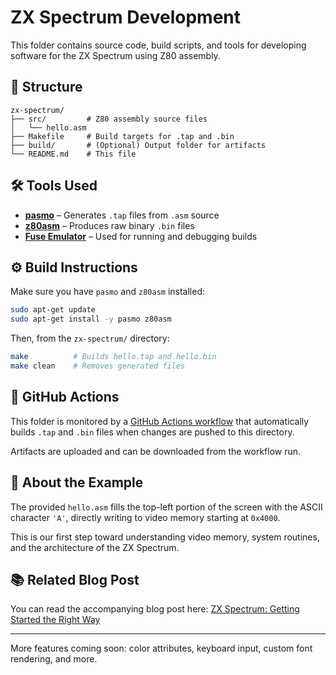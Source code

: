 # ZX Spectrum Development

This folder contains source code, build scripts, and tools for developing software for the ZX Spectrum using Z80 assembly.

## 📁 Structure

```
zx-spectrum/
├── src/         # Z80 assembly source files
│   └── hello.asm
├── Makefile     # Build targets for .tap and .bin
├── build/       # (Optional) Output folder for artifacts
└── README.md    # This file
```

## 🛠 Tools Used

- **[pasmo](https://pasmo.speccy.org/)** – Generates `.tap` files from `.asm` source
- **[z80asm](https://manpages.debian.org/testing/z80asm/z80asm.1.en.html)** – Produces raw binary `.bin` files
- **[Fuse Emulator](http://fuse-emulator.sourceforge.net/)** – Used for running and debugging builds

## ⚙️ Build Instructions

Make sure you have `pasmo` and `z80asm` installed:

```bash
sudo apt-get update
sudo apt-get install -y pasmo z80asm
```

Then, from the `zx-spectrum/` directory:

```bash
make          # Builds hello.tap and hello.bin
make clean    # Removes generated files
```

## 🚀 GitHub Actions

This folder is monitored by a [GitHub Actions workflow](../.github/workflows/zx-build.yml) that automatically builds `.tap` and `.bin` files when changes are pushed to this directory.

Artifacts are uploaded and can be downloaded from the workflow run.

## 🧠 About the Example

The provided `hello.asm` fills the top-left portion of the screen with the ASCII character `'A'`, directly writing to video memory starting at `0x4000`.

This is our first step toward understanding video memory, system routines, and the architecture of the ZX Spectrum.

## 📚 Related Blog Post

You can read the accompanying blog post here: [ZX Spectrum: Getting Started the Right Way](#)

---

More features coming soon: color attributes, keyboard input, custom font rendering, and more.